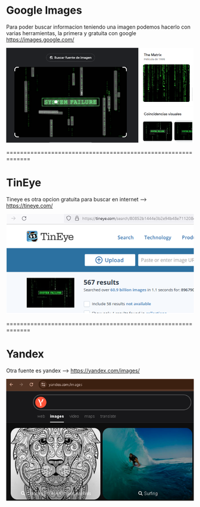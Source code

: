 Google Images
=============

Para poder buscar informacion teniendo una imagen podemos hacerlo con varias herramientas, la primera y gratuita con google
https://images.google.com/

![Diagrama explicativo](./imagen1.png)

=============================================================

TinEye
======

Tineye es otra opcion gratuita para buscar en internet --> https://tineye.com/

![Diagrama explicativo](./imagen2.png)

=============================================================

Yandex
======

Otra fuente es yandex --> https://yandex.com/images/

![Diagrama explicativo](./imagen3.png)
